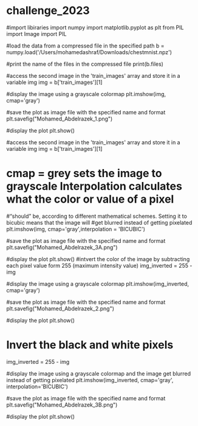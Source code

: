 # challenge_2023
#import libiraries
import numpy
import matplotlib.pyplot as plt
from PIL import Image
import PIL

#load the data from a compressed file in the specified path
b = numpy.load('/Users/mohamedashraf/Downloads/chestmnist.npz')

#print the name of the files in the compressed file
print(b.files)

#access the second image in the 'train_images' array and store it in a variable img
img = b['train_images'][1]

#display the image using a grayscale colormap
plt.imshow(img, cmap='gray')

#save the plot as image file with the specified name and format
plt.savefig("Mohamed_Abdelrazek_1.png")

#display the plot
plt.show()

#access the second image in the 'train_images' array and store it in a variable img
img = b['train_images'][1]

# cmap = grey sets the image to grayscale Interpolation calculates what the color or value of a pixel 
#“should” be, according to different mathematical schemes. Setting it to bicubic means that the image will 
#get blurred instead of getting pixelated
plt.imshow(img, cmap='gray',interpolation = 'BICUBIC')

#save the plot as image file with the specified name and format
plt.savefig("Mohamed_Abdelrazek_3A.png")

#display the plot
plt.show()
#intvert the color of the image by subtracting each pixel value form 255 (maximum intensity value)
img_inverted = 255 - img

#display the image using a grayscale colormap
plt.imshow(img_inverted, cmap='gray')

#save the plot as image file with the specified name and format
plt.savefig("Mohamed_Abdelrazek_2.png")

#display the plot
plt.show()

# Invert the black and white pixels
img_inverted = 255 - img

#display the image using a grayscale colormap and the image get blurred instead of getting pixelated
plt.imshow(img_inverted, cmap='gray', interpolation='BICUBIC')

#save the plot as image file with the specified name and format
plt.savefig("Mohamed_Abdelrazek_3B.png")

#display the plot
plt.show()
